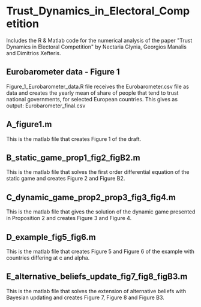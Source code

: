 # Trust_Dynamics_in_Electoral_Competition
Includes the R & Matlab code for the numerical analysis of the paper "Trust Dynamics in Electoral Competition" by Nectaria Glynia, Georgios Manalis and Dimitrios Xefteris.

## Eurobarometer data - Figure 1
Figure_1_Eurobarometer_data.R file receives the Eurobarometer.csv file as data and creates the yearly mean of share of people that tend to trust national governments, for selected European countries. 
This gives as output: Eurobarometer_final.csv
## A_figure1.m 
This is the matlab file that creates Figure 1 of the draft. 
## B_static_game_prop1_fig2_figB2.m
This is the matlab file that solves the first order differential equation of the static game and creates Figure 2 and Figure B2. 
## C_dynamic_game_prop2_prop3_fig3_fig4.m
This is the matlab file that gives the solution of the dynamic game presented in Proposition 2 and creates Figure 3 and Figure 4. 
## D_example_fig5_fig6.m
This is the matlab file that creates Figure 5 and Figure 6 of the example with countries differing at c and alpha. 
## E_alternative_beliefs_update_fig7_fig8_figB3.m
This is the matlab file that solves the extension of alternative beliefs with Bayesian updating and creates Figure 7, Figure 8 and Figure B3. 
